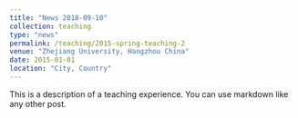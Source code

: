 ```yaml
---
title: "News 2018-09-10"
collection: teaching
type: "news"
permalink: /teaching/2015-spring-teaching-2
venue: "Zhejiang University, Hangzhou China"
date: 2015-01-01
location: "City, Country"
---
```


This is a description of a teaching experience. You can use markdown like any other post.

